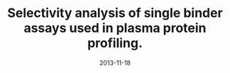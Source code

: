---
doi: 10.1002/pmic.201300030
journal: Proteomics
title: Selectivity analysis of single binder assays used in plasma protein profiling.
date: 2013-11-18
authors: Neiman, M, Fredolini, C, Johansson, H, Lehtiö, J, Nygren, PÅ, Uhlén, M, Nilsson, P, Schwenk, JM
---